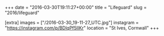 +++
date = "2016-03-30T19:11:27+00:00"
title = "Lifeguard"
slug = "2016/lifeguard"

[extra]
images = ["/2016-03-30_19-11-27_UTC.jpg"]
instagram = "https://instagram.com/p/BDlqPf5IIKr"
location = "St Ives, Cornwall"
+++
